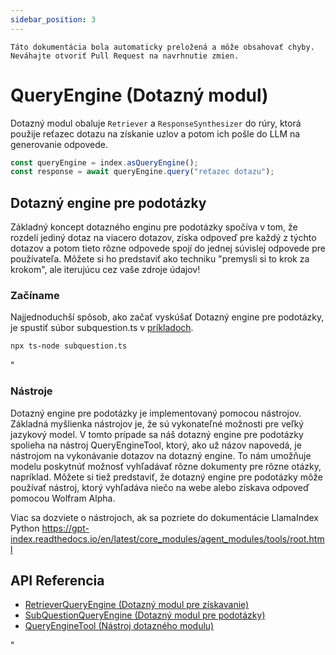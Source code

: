 ```yaml
---
sidebar_position: 3
---
```


`Táto dokumentácia bola automaticky preložená a môže obsahovať chyby. Neváhajte otvoriť Pull Request na navrhnutie zmien.`

# QueryEngine (Dotazný modul)

Dotazný modul obaluje `Retriever` a `ResponseSynthesizer` do rúry, ktorá použije reťazec dotazu na získanie uzlov a potom ich pošle do LLM na generovanie odpovede.

```typescript
const queryEngine = index.asQueryEngine();
const response = await queryEngine.query("reťazec dotazu");
```

## Dotazný engine pre podotázky

Základný koncept dotazného enginu pre podotázky spočíva v tom, že rozdelí jediný dotaz na viacero dotazov, získa odpoveď pre každý z týchto dotazov a potom tieto rôzne odpovede spojí do jednej súvislej odpovede pre používateľa. Môžete si ho predstaviť ako techniku "premysli si to krok za krokom", ale iterujúcu cez vaše zdroje údajov!

### Začíname

Najjednoduchší spôsob, ako začať vyskúšať Dotazný engine pre podotázky, je spustiť súbor subquestion.ts v [príkladoch](https://github.com/run-llama/LlamaIndexTS/blob/main/examples/subquestion.ts).

```bash
npx ts-node subquestion.ts
```

"

### Nástroje

Dotazný engine pre podotázky je implementovaný pomocou nástrojov. Základná myšlienka nástrojov je, že sú vykonateľné možnosti pre veľký jazykový model. V tomto prípade sa náš dotazný engine pre podotázky spolieha na nástroj QueryEngineTool, ktorý, ako už názov napovedá, je nástrojom na vykonávanie dotazov na dotazný engine. To nám umožňuje modelu poskytnúť možnosť vyhľadávať rôzne dokumenty pre rôzne otázky, napríklad. Môžete si tiež predstaviť, že dotazný engine pre podotázky môže používať nástroj, ktorý vyhľadáva niečo na webe alebo získava odpoveď pomocou Wolfram Alpha.

Viac sa dozviete o nástrojoch, ak sa pozriete do dokumentácie LlamaIndex Python https://gpt-index.readthedocs.io/en/latest/core_modules/agent_modules/tools/root.html

## API Referencia

- [RetrieverQueryEngine (Dotazný modul pre získavanie)](../../api/classes/RetrieverQueryEngine.md)
- [SubQuestionQueryEngine (Dotazný modul pre podotázky)](../../api/classes/SubQuestionQueryEngine.md)
- [QueryEngineTool (Nástroj dotazného modulu)](../../api/interfaces/QueryEngineTool.md)

"
